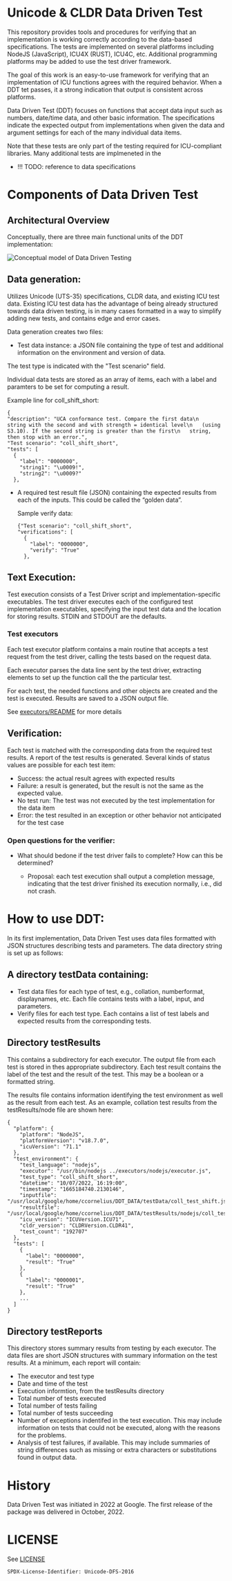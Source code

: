 # Unicode & CLDR Data Driven Test

This repository provides tools and procedures for verifying that an
implementation is working correctly according to the data-based
specifications. The tests are implemented on several platforms including NodeJS
(JavaScript), ICU4X (RUST), ICU4C, etc. Additional programming platforms may be
added to use the test driver framework.

The goal of this work is an easy-to-use framework for verifying that an
implementation of ICU functions agrees with the required behavior. When a DDT
tet passes, it a strong indication that output is consistent across platforms.

Data Driven Test (DDT) focuses on functions that accept data input such as
numbers, date/time data, and other basic information. The specifications
indicate the expected output from implementations when given the data and
argument settings for each of the many individual data items.

Note that these tests are only part of the testing required for ICU-compliant
libraries. Many additional tests are implmeneted in the

* !!! TODO: reference to data specifications

# Components of Data Driven Test

## Architectural Overview

Conceptually, there are three main functional units of the DDT implementation:

![Conceptual model of Data Driven Testing](./ddt_concept_model.png)

## Data generation:

Utilizes Unicode (UTS-35) specifications, CLDR data, and existing ICU test
data. Existing ICU test data has the advantage of being already structured
towards data driven testing, is in many cases formatted in a way to simplify
adding new tests, and contains edge and error cases.

Data generation creates two files:
* Test data instance: a JSON file containing the type of test and additional
  information on the environment and version of data.

The test type is indicated with the "Test scenario" field.

Individual data tests are stored as an array of items, each with a label and
paramters to be set for computing a result.

  Example line for coll_shift_short:
  ```
  {
  "description": "UCA conformance test. Compare the first data\n   string with the second and with strength = identical level\n   (using S3.10). If the second string is greater than the first\n   string, then stop with an error.",
  "Test scenario": "coll_shift_short",
  "tests": [
    {
      "label": "0000000",
      "string1": "\u0009!",
      "string2": "\u0009?"
    },
  ```
* A required test result file (JSON) containing the expected results from each
  of the inputs. This could be called the “golden data”.

  Sample verify data:
  ```
  {"Test scenario": "coll_shift_short",
  "verifications": [
    {
      "label": "0000000",
      "verify": "True"
    },
  ```

## Text Execution:

Test execution consists of a Test Driver script and implementation-specific
executables.  The test driver executes each of the configured test
implementation executables, specifying the input test data and the location for
storing results.  STDIN and STDOUT are the defaults.

### Test executors

Each test executor platform contains a main routine that accepts a test request
from the test driver, calling the tests based on the request data.

Each executor parses the data line sent by the test driver, extracting elements
to set up the function call the the particular test.

For each test, the needed functions and other objects are created and the test
is executed. Results are saved to a JSON output file.

See [executors/README](./executors/README.md) for more details

## Verification:

Each test is matched with the corresponding data from the required test
results. A report of the test results is generated. Several kinds of status
values are possible for each test item:

* Success: the actual result agrees with expected results
* Failure: a result is generated, but the result is not the same as the expected
value.
* No test run: The test was not executed by the test implementation for the data
item
* Error: the test resulted in an exception or other behavior not anticipated for
the test case

### Open questions for the verifier:
* What should bedone if the test driver fails to complete? How can this be
  determined?

    * Proposal: each test execution shall output a completion message,
indicating that the test driver finished its execution normally, i.e., did not
crash.

# How to use DDT:

In its first implementation, Data Driven Test uses data files formatted with
JSON structures describing tests and parameters. The data directory string is
set up as follows:

## A directory testData containing:
  * Test data files for each type of test, e.g., collation, numberformat,
  displaynames, etc. Each file contains tests with a label, input, and
  parameters.
  * Verify files for each test type. Each contains a list of test labels and
  expected results from the corresponding tests.

## Directory testResults

This contains a subdirectory for each executor. The output file from each test
is stored in thes appropriate subdirectory. Each test result contains the label
of the test and the result of the test. This may be a boolean or a formatted
string.

The results file contains information identifying the test environment as well
as the result from each test. As an example, collation test results from the
testResults/node file are shown here:

```
{
  "platform": {
    "platform": "NodeJS",
    "platformVersion": "v18.7.0",
    "icuVersion": "71.1"
  },
  "test_environment": {
    "test_language": "nodejs",
    "executor": "/usr/bin/nodejs ../executors/nodejs/executor.js",
    "test_type": "coll_shift_short",
    "datetime": "10/07/2022, 16:19:00",
    "timestamp": "1665184740.2130146",
    "inputfile": "/usr/local/google/home/ccornelius/DDT_DATA/testData/coll_test_shift.json",
    "resultfile": "/usr/local/google/home/ccornelius/DDT_DATA/testResults/nodejs/coll_test_shift.json",
    "icu_version": "ICUVersion.ICU71",
    "cldr_version": "CLDRVersion.CLDR41",
    "test_count": "192707"
  },
  "tests": [
    {
      "label": "0000000",
      "result": "True"
    },
    {
      "label": "0000001",
      "result": "True"
    },
    ...
  ]
}
```

## Directory testReports
This directory stores summary results from testing by each executor. The data
files are short JSON structures with summary information on the test results. At
a minimum, each report will contain:

* The executor and test type
* Date and time of the test
* Execution informtion, from the testResults directory
* Total number of tests executed
* Total number of tests failing
* Total number of tests succeeding
* Number of exceptions indentifed in the test execution. This may include
  information on tests that could not be executed, along with the reasons
  for the problems.
* Analysis of test failures, if available. This may include summaries of string
  differences such as missing or extra characters or substitutions found in
  output data.

# History

Data Driven Test was initiated in 2022 at Google. The first release of the
package was delivered in October, 2022.

# LICENSE

See [LICENSE](./LICENSE)

```
SPDX-License-Identifier: Unicode-DFS-2016
```
